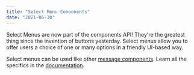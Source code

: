 ```yaml
---
title: "Select Menu Components"
date: "2021-06-30"
---
```


Select Menus are now part of the components API! They're the greatest thing since the invention of buttons yesterday. Select menus allow you to offer users a choice of one or many options in a friendly UI-based way.

Select menus can be used like other [message components](/docs/interactions/message-components). Learn all the specifics in the [documentation](/docs/interactions/message-components#select-menus).
